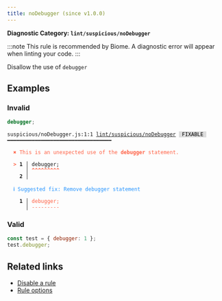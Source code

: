 ```yaml
---
title: noDebugger (since v1.0.0)
---
```


**Diagnostic Category: `lint/suspicious/noDebugger`**

:::note
This rule is recommended by Biome. A diagnostic error will appear when linting your code.
:::

Disallow the use of `debugger`

## Examples

### Invalid

```jsx
debugger;
```

<pre class="language-text"><code class="language-text">suspicious/noDebugger.js:1:1 <a href="https://biomejs.dev/linter/rules/no-debugger">lint/suspicious/noDebugger</a> <span style="color: #000; background-color: #ddd;"> FIXABLE </span> ━━━━━━━━━━━━━━━━━━━━━━━━━━━━━━━━━━

<strong><span style="color: Tomato;">  </span></strong><strong><span style="color: Tomato;">✖</span></strong> <span style="color: Tomato;">This is an unexpected use of the </span><span style="color: Tomato;"><strong>debugger</strong></span><span style="color: Tomato;"> statement.</span>
  
<strong><span style="color: Tomato;">  </span></strong><strong><span style="color: Tomato;">&gt;</span></strong> <strong>1 │ </strong>debugger;
   <strong>   │ </strong><strong><span style="color: Tomato;">^</span></strong><strong><span style="color: Tomato;">^</span></strong><strong><span style="color: Tomato;">^</span></strong><strong><span style="color: Tomato;">^</span></strong><strong><span style="color: Tomato;">^</span></strong><strong><span style="color: Tomato;">^</span></strong><strong><span style="color: Tomato;">^</span></strong><strong><span style="color: Tomato;">^</span></strong><strong><span style="color: Tomato;">^</span></strong>
    <strong>2 │ </strong>
  
<strong><span style="color: rgb(38, 148, 255);">  </span></strong><strong><span style="color: rgb(38, 148, 255);">ℹ</span></strong> <span style="color: rgb(38, 148, 255);">Suggested fix</span><span style="color: rgb(38, 148, 255);">: </span><span style="color: rgb(38, 148, 255);">Remove debugger statement</span>
  
<strong>  </strong><strong>  1 │ </strong><span style="color: Tomato;">d</span><span style="color: Tomato;">e</span><span style="color: Tomato;">b</span><span style="color: Tomato;">u</span><span style="color: Tomato;">g</span><span style="color: Tomato;">g</span><span style="color: Tomato;">e</span><span style="color: Tomato;">r</span><span style="color: Tomato;">;</span>
<strong>  </strong><strong>    │ </strong><span style="color: Tomato;">-</span><span style="color: Tomato;">-</span><span style="color: Tomato;">-</span><span style="color: Tomato;">-</span><span style="color: Tomato;">-</span><span style="color: Tomato;">-</span><span style="color: Tomato;">-</span><span style="color: Tomato;">-</span><span style="color: Tomato;">-</span>
</code></pre>

### Valid

```jsx
const test = { debugger: 1 };
test.debugger;
```

## Related links

- [Disable a rule](/linter/#disable-a-lint-rule)
- [Rule options](/linter/#rule-options)
